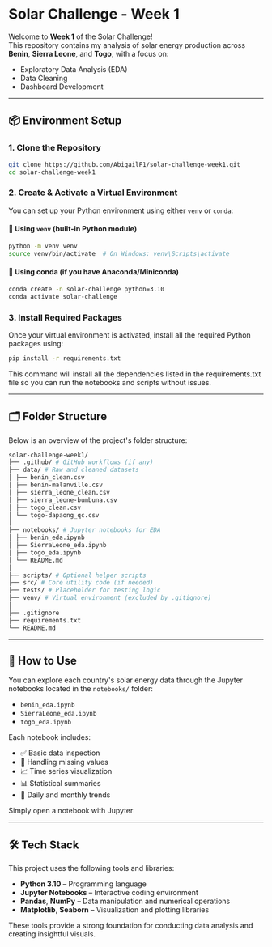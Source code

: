 # Solar Challenge - Week 1

Welcome to **Week 1** of the Solar Challenge!  
This repository contains my analysis of solar energy production across **Benin**, **Sierra Leone**, and **Togo**, with a focus on:

- Exploratory Data Analysis (EDA)
- Data Cleaning
- Dashboard Development

---

## 📦 Environment Setup

### 1. Clone the Repository

```bash
git clone https://github.com/AbigailF1/solar-challenge-week1.git
cd solar-challenge-week1

```

### 2. Create & Activate a Virtual Environment

You can set up your Python environment using either `venv` or `conda`:

#### 🔹 Using `venv` (built-in Python module)

```bash
python -m venv venv
source venv/bin/activate  # On Windows: venv\Scripts\activate
```
#### 🔹 Using conda (if you have Anaconda/Miniconda)

```bash
conda create -n solar-challenge python=3.10
conda activate solar-challenge
```

### 3. Install Required Packages

Once your virtual environment is activated, install all the required Python packages using:

```bash
pip install -r requirements.txt
```

This command will install all the dependencies listed in the requirements.txt file so you can run the notebooks and scripts without issues.

---

## 🗂️ Folder Structure

Below is an overview of the project's folder structure:

```bash
solar-challenge-week1/
├── .github/ # GitHub workflows (if any)
├── data/ # Raw and cleaned datasets
│ ├── benin_clean.csv
│ ├── benin-malanville.csv
│ ├── sierra_leone_clean.csv
│ ├── sierra_leone-bumbuna.csv
│ ├── togo_clean.csv
│ └── togo-dapaong_qc.csv
│
├── notebooks/ # Jupyter notebooks for EDA
│ ├── benin_eda.ipynb
│ ├── SierraLeone_eda.ipynb
│ ├── togo_eda.ipynb
│ └── README.md
│
├── scripts/ # Optional helper scripts
├── src/ # Core utility code (if needed)
├── tests/ # Placeholder for testing logic
├── venv/ # Virtual environment (excluded by .gitignore)
│
├── .gitignore
├── requirements.txt
└── README.md

```

---

## 🚀 How to Use

You can explore each country's solar energy data through the Jupyter notebooks located in the `notebooks/` folder:

- `benin_eda.ipynb`
- `SierraLeone_eda.ipynb`
- `togo_eda.ipynb`

Each notebook includes:

- ✅ Basic data inspection  
- 🧹 Handling missing values  
- 📈 Time series visualization  
- 📊 Statistical summaries  
- 📅 Daily and monthly trends  

Simply open a notebook with Jupyter


---

## 🛠 Tech Stack

This project uses the following tools and libraries:

- **Python 3.10** – Programming language
- **Jupyter Notebooks** – Interactive coding environment
- **Pandas**, **NumPy** – Data manipulation and numerical operations
- **Matplotlib**, **Seaborn** – Visualization and plotting libraries

These tools provide a strong foundation for conducting data analysis and creating insightful visuals.



